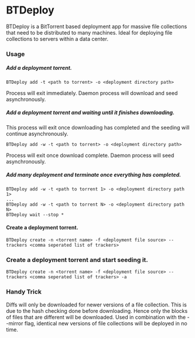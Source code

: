 # BTDeploy
BTDeploy is a BitTorrent based deployment app for massive file collections that need to be distributed to many machines. Ideal for deploying file collections to servers within a data center.

### Usage
##### Add a deployment torrent.
```shell
BTDeploy add -t <path to torrent> -o <deployment directory path>
```
Process will exit immediately. Daemon process will download and seed asynchronously.


##### Add a deployment torrent and waiting until it finishes downloading.
This process will exit once downloading has completed and the seeding will continue asynchronously.
```shell
BTDeploy add -w -t <path to torrent> -o <deployment directory path>
```
Process will exit once download complete. Daemon process will seed asynchronously.


##### Add many deployment and terminate once everything has completed.
```shell
BTDeploy add -w -t <path to torrent 1> -o <deployment directory path 1>
...
BTDeploy add -w -t <path to torrent N> -o <deployment directory path N>
BTDeploy wait --stop *
```

#### Create a deployment torrent.
```shell
BTDeploy create -n <torrent name> -f <deployment file source> --trackers <comma seperated list of trackers>
```

### Create a deployment torrent and start seeding it.
```shell
BTDeploy create -n <torrent name> -f <deployment file source> --trackers <comma seperated list of trackers> -a
```

### Handy Trick
Diffs will only be downloaded for newer versions of a file collection. This is due to the hash checking done before downloading. Hence only the blocks of files that are different will be downloaded. Used in combination with the --mirror flag, identical new versions of file collections will be deployed in no time.

